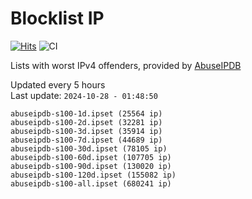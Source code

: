 # Blocklist IP

[![Hits](https://hits.seeyoufarm.com/api/count/incr/badge.svg?url=https%3A%2F%2Fgithub.com%2Fborestad%2Fblocklist-ip%2F&count_bg=%2379C83D&title_bg=%23555555&icon=&icon_color=%23E7E7E7&title=hits&edge_flat=false)](https://hits.seeyoufarm.com)  ![CI](https://img.shields.io/github/workflow/status/borestad/blocklist-ip/CI?style=flat-square)

Lists with worst IPv4 offenders, provided by [AbuseIPDB](https://www.abuseipdb.com/)

<!-- FOOTER-PLACEHOLDER -->
Updated every 5 hours<br>
Last update: `2024-10-28 - 01:48:50`
```
abuseipdb-s100-1d.ipset (25564 ip)
abuseipdb-s100-2d.ipset (32281 ip)
abuseipdb-s100-3d.ipset (35914 ip)
abuseipdb-s100-7d.ipset (44689 ip)
abuseipdb-s100-30d.ipset (78105 ip)
abuseipdb-s100-60d.ipset (107705 ip)
abuseipdb-s100-90d.ipset (130020 ip)
abuseipdb-s100-120d.ipset (155082 ip)
abuseipdb-s100-all.ipset (680241 ip)
```
